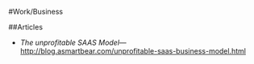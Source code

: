 #Work/Business

##Articles
* _The unprofitable SAAS Model_—http://blog.asmartbear.com/unprofitable-saas-business-model.html
